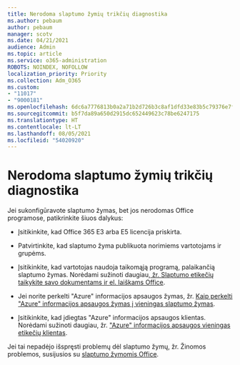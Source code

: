 ```yaml
---
title: Nerodoma slaptumo žymių trikčių diagnostika
ms.author: pebaum
author: pebaum
manager: scotv
ms.date: 04/21/2021
audience: Admin
ms.topic: article
ms.service: o365-administration
ROBOTS: NOINDEX, NOFOLLOW
localization_priority: Priority
ms.collection: Adm_O365
ms.custom:
- "11017"
- "9000181"
ms.openlocfilehash: 6dc6a7776813b0a2a71b2d726b3c8af1dfd33e83b5c79376e7fbcfcc2a6ea0a8
ms.sourcegitcommit: b5f7da89a650d2915dc652449623c78be6247175
ms.translationtype: HT
ms.contentlocale: lt-LT
ms.lasthandoff: 08/05/2021
ms.locfileid: "54020920"
---
```

# <a name="troubleshoot-sensitivity-labels-not-appearing"></a>Nerodoma slaptumo žymių trikčių diagnostika

Jei sukonfigūravote slaptumo žymas, bet jos nerodomas Office programose, patikrinkite šiuos dalykus:

- Įsitikinkite, kad Office 365 E3 arba E5 licencija priskirta.

- Patvirtinkite, kad slaptumo žyma publikuota norimiems vartotojams ir grupėms.

- Įsitikinkite, kad vartotojas naudoja taikomąją programą, palaikančią slaptumo žymas. Norėdami sužinoti daugiau,[ žr. Slaptumo etikečių taikykite savo dokumentams ir el. laiškams Office](https://go.microsoft.com/fwlink/?linkid=2106446).

- Jei norite perkelti "Azure" informacijos apsaugos žymas, žr. [Kaip perkelti "Azure" informacijos apsaugos žymas į vieningas slaptumo žymas](https://go.microsoft.com/fwlink/?linkid=2106056).

- Įsitikinkite, kad įdiegtas "Azure" informacijos apsaugos klientas. Norėdami sužinoti daugiau, žr. ["Azure" informacijos apsaugos vieningas etikečių klientas](https://go.microsoft.com/fwlink/?linkid=2106374).

Jei tai nepadėjo išspręsti problemų dėl slaptumo žymų, žr. Žinomos problemos, susijusios su [slaptumo žymomis Office](https://go.microsoft.com/fwlink/?linkid=2106447).